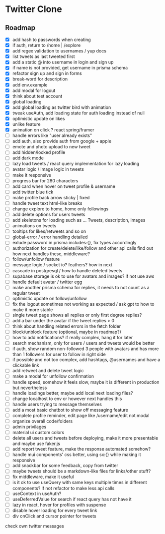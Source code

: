 # Twitter Clone

## Roadmap

-   [x] add hash to passwords when creating
-   [x] if auth, return to /home | /explore
-   [x] add regex validation to usernames / yup docs
-   [x] list tweets as last tweeted first
-   [x] add a static @ into username in login and sign up
-   [x] if name is not provided, get username in prisma schema
-   [x] refactor sign up and sign in forms
-   [x] break-word for description
-   [x] add env.example
-   [x] add modal for logout
-   [x] think about test account
-   [x] global loading
-   [x] add global loading as twitter bird with animation
-   [x] tweak useAuth, add loading state for auth loading instead of null
-   [x] optimistic update on likes
-   [x] unlike feature
-   [x] animation on click ? react spring/framer
-   [ ] handle errors like "user already exists"
-   [ ] add auth, also provide auth from google + apple
-   [ ] emote and photo upload to new tweet
-   [ ] add hidden/locked profile
-   [ ] add dark mode
-   [ ] lazy load tweets / react query implementation for lazy loading
-   [ ] avatar logic / image logic in tweets
-   [ ] make it responsive
-   [ ] progress bar for 280 characters
-   [ ] add card when hover on tweet profile & username
-   [ ] add twitter blue tick
-   [ ] make profile back arrow sticky | fixed
-   [ ] handle tweet text html-like breaks
-   [ ] change explore to home, home only followings
-   [ ] add delete options for users tweets
-   [ ] add skeletons for loading such as ... Tweets, description, images
-   [ ] animations on tweets
-   [ ] tooltips for likes/retweets and so on
-   [ ] global-error / error handling detailed
-   [ ] exlude password in prisma includes:{}, fix types accordingly
-   [ ] authorization for create/delete/like/follow and other api calls find out how next handles these, middleware?
-   [ ] follow/unfollow feature
-   [ ] message logic / socket io? feathers? how in next
-   [ ] cascade in postgresql / how to handle deleted tweets
-   [ ] supabase storage is ok to use for avatars and images? if not use aws
-   [ ] handle default avatar / twitter egg
-   [ ] make another prisma schema for replies, it needs to not count as a regular tweet
-   [ ] optimistic update on follow/unfollow
-   [ ] fix the logout sometimes not working as expected / ask gpt to how to make it more stable
-   [ ] single tweet page shows all replies or only first degree replies?
-   [ ] add a bar under the avatar if the tweet replies > 0
-   [ ] think about handling related errors in the fetch folder
-   [ ] block/unblock feature (optional, maybe in roadmap?)
-   [ ] how to add notifications? if really complex, hang it for later
-   [ ] search mechanism, only for users / users and tweets would be better
-   [ ] if auth, show random non-followed 3 people with avatars and has more than 1 followers for user to follow in right side
-   [ ] if possible and not too complex, add hashtags, @usernames and have a clickable link
-   [ ] add retweet and delete tweet logic
-   [ ] make a modal for unfollow confirmation
-   [ ] handle speed, somehow it feels slow, maybe it is different in production but nevertheless
-   [ ] handle loadings better, maybe add local next loading files?
-   [ ] change localhost to env or however next handles this
-   [ ] handle users trying to message themselves
-   [ ] add a most basic chatbot to show off messaging feature
-   [ ] complete profile reminder, edit page like /username/edit not modal
-   [ ] organize overall code/folders
-   [ ] admin privilages
-   [ ] material ui custom colors
-   [ ] delete all users and tweets before deploying, make it more presentable and maybe use faker.js
-   [ ] add report tweet feature, make the response automated somehow?
-   [ ] handle mui components' css better, using sx:{} while making it responsive
-   [ ] add snackbar for some feedback, copy from twitter
-   [ ] maybe tweets should be a markdown-like files for links/other stuff?
-   [ ] fix middleware, make it useful
-   [ ] is it ok to use useQuery with same keys multiple times in different components? if not refactor to make less api calls
-   [ ] useContext in useAuth?
-   [ ] useDeferredValue for search if react query has not have it
-   [ ] lazy in react, hover for profiles with suspense
-   [ ] disable hover loading for every tweet link
-   [ ] div onClick and cursor pointer for tweets

check own twitter messages


